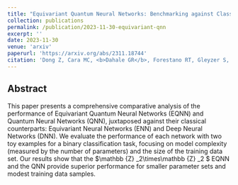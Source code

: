```yaml
---
title: "Equivariant Quantum Neural Networks: Benchmarking against Classical Neural Networks"
collection: publications
permalink: /publication/2023-11-30-equivariant-qnn
excerpt: ''
date: 2023-11-30
venue: 'arxiv'
paperurl: 'https://arxiv.org/abs/2311.18744'
citation: 'Dong Z, Cara MC, <b>Dahale GR</b>, Forestano RT, Gleyzer S, Justice D, Kong K, Magorsch T, Matchev KT, Matcheva K, Unlu EB. $\mathbb {Z} _2\times\mathbb {Z} _2 $ Equivariant Quantum Neural Networks: Benchmarking against Classical Neural Networks. arXiv preprint arXiv:2311.18744. 2023 Nov 30.'
---
```


<!-- [[Paper]](https://arxiv.org/abs/2311.18744) -->

## Abstract

This paper presents a comprehensive comparative analysis of the performance of Equivariant Quantum Neural Networks (EQNN) and Quantum Neural Networks (QNN), juxtaposed against their classical counterparts: Equivariant Neural Networks (ENN) and Deep Neural Networks (DNN). We evaluate the performance of each network with two toy examples for a binary classification task, focusing on model complexity (measured by the number of parameters) and the size of the training data set. Our results show that the $\mathbb {Z} _2\times\mathbb {Z} _2 $ EQNN and the QNN provide superior performance for smaller parameter sets and modest training data samples.
